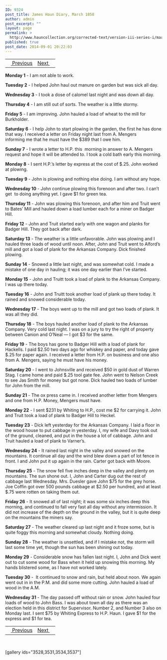 ```yaml
---
ID: 9324
post_title: James Haun Diary, March 1858
author: admin
post_excerpt: ""
layout: page
permalink: >
  http://www.hauncollection.org/corrected-text/version-iii-series-i/march-1858/
published: true
post_date: 2014-09-01 20:22:03
---
```

<table style="width: 100%;">
<tbody>
<tr>
<td style="text-align: left;"><a title="February 1858" href="http://www.hauncollection.org/version-3/version-iii-series-i/february-1858/"><img src="https://lh3.googleusercontent.com/-EFJpxxNiPNw/VqgtWBCZrMI/AAAAAAAAAFU/WfY4lPFWWkg/s800-Ic42/Soeb-Plain-Arrows-8-10px.png" alt="" width="10" height="10" /> Previous</a></td>
<td style="text-align: right;"><a title="April 1858" href="http://www.hauncollection.org/version-3/version-iii-series-i/april-1858/">Next <img src="https://lh3.googleusercontent.com/-67k0cYlpXHw/VqgtWKz1MXI/AAAAAAAAAFU/k9PW_Piyurk/s800-Ic42/Soeb-Plain-Arrows-5-10px.png" alt="" width="10" height="10" /></a></td>
</tr>
</tbody>
</table>
<strong>Monday 1</strong> - I am not able to work.

<strong>Tuesday 2</strong> - I helped John haul out manure on garden but was sick all day.

<strong>Wednesday 3</strong> - I took a dose of calomel last night and was down all day.

<strong>Thursday 4</strong> - I am still out of sorts. The weather is a little stormy.

<strong>Friday 5</strong> - I am improving. John hauled a load of wheat to the mill for Burkholder.

<strong>Saturday 6</strong> - I help John to start plowing in the garden, the first he has done that way. I received a letter on Friday night last from A. Mengers     informing me that he must have the $389 that I owe him.

<strong>Sunday 7</strong> - I wrote a letter to H.P. this  morning in answer to A. Mengers request and hope it will be attended to. I took a cold bath early this morning.

<strong>Monday 8</strong> - I sent H.P.’s letter by express at the cost of $.25. John worked at plowing.

<strong>Tuesday 9</strong> - John is plowing and nothing else doing. I am without any hope.

<strong>Wednesday 10</strong> - John continue plowing this forenoon and after two. I can’t get  to doing anything yet. I gave $1 for green tea.

<strong>Thursday 11</strong> - John was plowing this forenoon, and after him and Truit went to Bates’ Mill and hauled down a load lumber each for a miner on Badger Hill.

<strong>Friday 12</strong> - John and Truit started early with one wagon and planks for Badger Hill. They got back after dark.

<strong>Saturday 13</strong> - The weather is a little unfavorable. John was plowing and I hauled three loads of wood until noon. After, John and Truit went to Alford’s mill and got a load of plank for the Arkansas Company. Dick finished plowing.

<strong>Sunday 14</strong> - Snowed a little last night, and was somewhat cold. I made a mistake of one day in hauling; it was one day earlier than I’ve started.

<strong>Monday 15</strong> - John and Truitt took a load of plank to the Arkansas Company. I was up there today.

<strong>Tuesday 16</strong> - John and Truitt took another load of plank up there today. It rained and snowed considerable today.

<strong>Wednesday 17</strong> - The boys went up to the mill and got two loads of plank. It was all they did.

<strong>Thursday 18</strong> - The boys hauled another load of plank to the Arkansas Company. Very cold last night. I was on a jury to try the right of property between Canion and O’Neal — I got $3 for the same.

<strong>Friday 19</strong> - The boys has gone to Badger Hill with a load of plank for Hackells. I paid $2.50 two days ago for whiskey and paper, and today gave $.25 for paper again. I received a letter from H.P. on business and one also from A. Mengers, saying he must have his money.

<strong>Saturday 20</strong> - I went to Johnsville and received $50 in gold dust of Warren Stag. I came home and paid $.25 tool gate fee. John went to Nelson Creek to see Jas Smith for money but got none. Dick hauled two loads of lumber for John from the mill.

<strong>Sunday 21</strong> - The ox press came in. I received another letter from Mengers and one from H.P. Money, Mengers must have.

<strong>Monday 22</strong> - I sent $231 by Whiting to H.P., cost me $2 for carrying it. John and Truit took a load of plank to Badger Hill to Heckel.

<strong>Tuesday 23</strong> - Dick left yesterday for the Arkansas Company. I laid a floor in the wood house to put cabbage in yesterday. I, my wife and Davy took out of the ground, cleaned, and put in the house a lot of cabbage. John and Truit hauled a load of plank to Varner’s.

<strong>Wednesday 24</strong> - It rained last night in the valley and snowed on the mountains. It continue all day and the wind blew down a part of lot fence in front. I and John put it up again in the rain. Carter got back with Moore.

<strong>Thursday 25</strong> - The snow fell five inches deep in the valley and plenty on mountains. The sun shone out. I, John and Carter dug out the rest of cabbage last Wednesday. Mrs. Duesler gave John $75 for the grey horse. Joe Coffin got over 500 pounds cabbage at $2.50 per hundred, and at least $.75 were rotten on taking them out.

<strong>Friday 26</strong> - It snowed all of last night; it was some six inches deep this morning, and continued to fall very fast all day without any intermission. It did not increase of the depth on the ground in the valley, but it is quite deep on the mountains the miners say.

<strong>Saturday 27</strong> - The weather cleared up last night and it froze some, but is quite foggy this morning and somewhat cloudy. Nothing doing.

<strong>Sunday 28</strong> - The weather is unsettled, and if I mistake not, the storm will last some time yet, though the sun has been shining out today.

<strong>Monday 29</strong> - Considerable snow has fallen last night. I, John and Dick went out to cut some wood for Bass when it held up snowing this morning. My hands blistered some, as I have not worked lately.

<strong>Tuesday 30</strong> -  It continued to snow and rain, but held about noon. We again went out in in the P.M. and did some more cutting. John hauled a load of wood in the A.M.

<strong>Wednesday 31</strong> - The day passed off without rain or snow. John hauled four loads of wood to John Bass. I was about town all day as there was an election held in this district for Supervisor. Number 2, and Number 3 also on Monday last. I sent $75 by Whiting Express to H.P. Haun. I gave $1 for the express and $1 for tea.
<table style="width: 100%;">
<tbody>
<tr>
<td style="text-align: left;"><a title="February 1858" href="http://www.hauncollection.org/version-3/version-iii-series-i/february-1858/"><img src="https://lh3.googleusercontent.com/-EFJpxxNiPNw/VqgtWBCZrMI/AAAAAAAAAFU/WfY4lPFWWkg/s800-Ic42/Soeb-Plain-Arrows-8-10px.png" alt="" width="10" height="10" /> Previous</a></td>
<td style="text-align: right;"><a title="April 1858" href="http://www.hauncollection.org/version-3/version-iii-series-i/april-1858/">Next <img src="https://lh3.googleusercontent.com/-67k0cYlpXHw/VqgtWKz1MXI/AAAAAAAAAFU/k9PW_Piyurk/s800-Ic42/Soeb-Plain-Arrows-5-10px.png" alt="" width="10" height="10" /></a></td>
</tr>
</tbody>
</table>
&nbsp;

[gallery ids="3528,3531,3534,3537"]